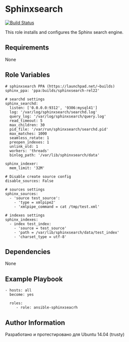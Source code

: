 Sphinxsearch
============
[![Build Status](https://travis-ci.org/vterdunov/ansible-sphinxsearch.svg?branch=master)](https://travis-ci.org/vterdunov/ansible-sphinxsearch)

This role installs and configures the Sphinx search engine.

Requirements
------------
None

Role Variables
--------------

```
# sphinxsearch PPA (https://launchpad.net/~builds)
sphinx_ppa: 'ppa:builds/sphinxsearch-rel22'

# searchd settings
sphinx_searchd:
  listen: ['0.0.0.0:9312', '9306:mysql41']
  log: '/var/log/sphinxsearch/searchd.log'
  query_log: '/var/log/sphinxsearch/query.log'
  read_timeout: 5
  max_children: 30
  pid_file: '/var/run/sphinxsearch/searchd.pid'
  max_matches: 1000
  seamless_rotate: 1
  preopen_indexes: 1
  unlink_old: 1
  workers: 'threads'
  binlog_path: '/var/lib/sphinxsearch/data'

sphinx_indexer:
  mem_limit: '32M'

# Disable create source config
disable_sources: False

# sources settings
sphinx_sources:
  - 'source test_source':
    - 'type = xmlpipe2'
    - 'xmlpipe_command = cat /tmp/test.xml'

# indexes settings
sphinx_indexes:
  - index test_index:
    - 'source = test_source'
    - 'path = /var/lib/sphinxsearch/data/test_index'
    - 'charset_type = utf-8'
```

Dependencies
------------
None

Example Playbook
----------------
```
- hosts: all
  become: yes

  roles:
     - role: ansible-sphinxseacrh
```

Author Information
------------------
Разработано и протестировано для Ubuntu 14.04 (trusty)

